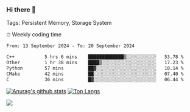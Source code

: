 ### Hi there 👋

Tags: Persistent Memory, Storage System

<!--

[![Anurag's github stats](https://github-readme-stats.vercel.app/api?username=wwyf)](https://github.com/anuraghazra/github-readme-stats)

[![Anurag's github stats](https://github-readme-stats.vercel.app/api?username=wwyf&count_private=true)](https://github.com/anuraghazra/github-readme-stats)


[![Top Langs](https://github-readme-stats.vercel.app/api/top-langs/?username=wwyf&count_private=true&&hide=jupyter%20notebook,html)](https://github.com/anuraghazra/github-readme-stats)



-->


⏱ Weekly coding time

<!--START_SECTION:waka-->

```txt
From: 13 September 2024 - To: 20 September 2024

C++           5 hrs 6 mins    █████████████▒░░░░░░░░░░░   53.78 %
Other         1 hr 38 mins    ████▒░░░░░░░░░░░░░░░░░░░░   17.23 %
Python        57 mins         ██▓░░░░░░░░░░░░░░░░░░░░░░   10.14 %
CMake         42 mins         ██░░░░░░░░░░░░░░░░░░░░░░░   07.40 %
C             36 mins         █▓░░░░░░░░░░░░░░░░░░░░░░░   06.44 %
```

<!--END_SECTION:waka-->



[![Anurag's github stats](https://github-readme-stats.vercel.app/api?username=wwyf&count_private=true&show_icons=true&hide_border=true)](https://github.com/anuraghazra/github-readme-stats) [![Top Langs](https://github-readme-stats.vercel.app/api/top-langs/?username=wwyf&count_private=true&hide=jupyter%20notebook,html,OpenEdge%20ABL&langs_count=10&layout=compact&hide_border=true)](https://github.com/anuraghazra/github-readme-stats)

<!--

[![willianrod's wakatime stats](https://github-readme-stats.vercel.app/api/wakatime?username=wwyf)](https://github.com/anuraghazra/github-readme-stats)


-->

![](https://hit.yhype.me/github/profile?user_id=23121291)
